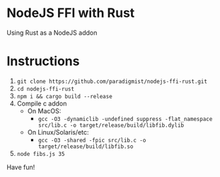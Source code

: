 # NodeJS FFI with Rust

Using Rust as a NodeJS addon

# Instructions

1. `git clone https://github.com/paradigmist/nodejs-ffi-rust.git`
2. `cd nodejs-ffi-rust`
3. `npm i && cargo build --release`
4. Compile c addon
    * On MacOS:
        + `gcc -O3 -dynamiclib -undefined suppress -flat_namespace src/lib.c -o target/release/build/libfib.dylib`
     * On Linux/Solaris/etc:
        + `gcc -O3 -shared -fpic src/lib.c -o target/release/build/libfib.so`
5. `node fibs.js 35`

Have fun!
